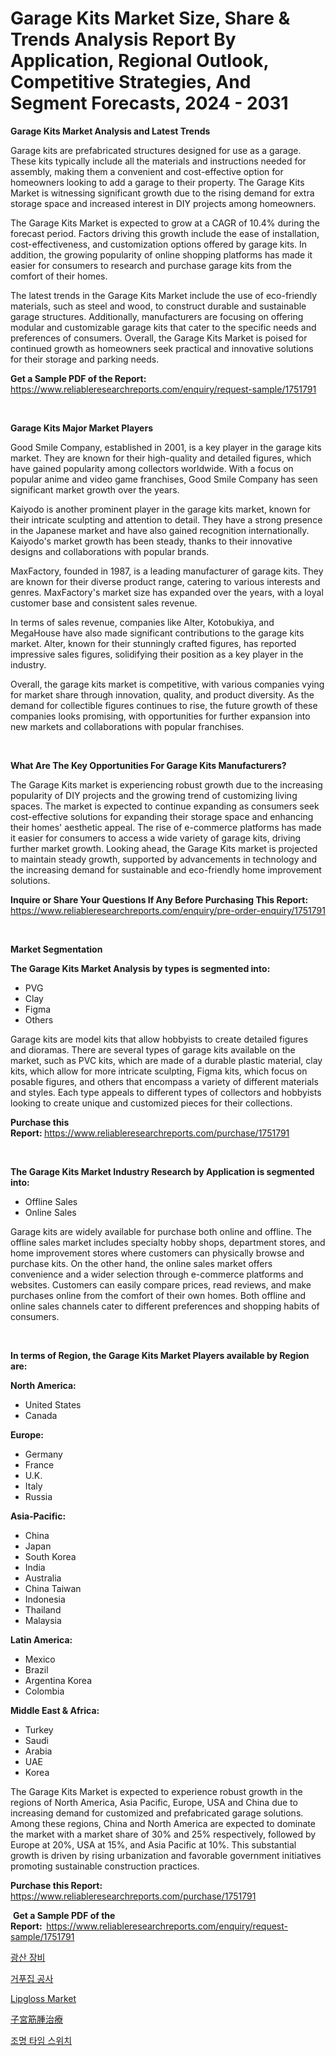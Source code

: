 <p><h1>Garage Kits Market Size, Share & Trends Analysis Report By Application, Regional Outlook, Competitive Strategies, And Segment Forecasts, 2024 - 2031</h1></p><p><strong>Garage Kits Market Analysis and Latest Trends</strong></p>
<p><p>Garage kits are prefabricated structures designed for use as a garage. These kits typically include all the materials and instructions needed for assembly, making them a convenient and cost-effective option for homeowners looking to add a garage to their property. The Garage Kits Market is witnessing significant growth due to the rising demand for extra storage space and increased interest in DIY projects among homeowners.</p><p>The Garage Kits Market is expected to grow at a CAGR of 10.4% during the forecast period. Factors driving this growth include the ease of installation, cost-effectiveness, and customization options offered by garage kits. In addition, the growing popularity of online shopping platforms has made it easier for consumers to research and purchase garage kits from the comfort of their homes.</p><p>The latest trends in the Garage Kits Market include the use of eco-friendly materials, such as steel and wood, to construct durable and sustainable garage structures. Additionally, manufacturers are focusing on offering modular and customizable garage kits that cater to the specific needs and preferences of consumers. Overall, the Garage Kits Market is poised for continued growth as homeowners seek practical and innovative solutions for their storage and parking needs.</p></p>
<p><strong>Get a Sample PDF of the Report:&nbsp;</strong> <a href="https://www.reliableresearchreports.com/enquiry/request-sample/1751791">https://www.reliableresearchreports.com/enquiry/request-sample/1751791</a></p>
<p>&nbsp;</p>
<p><strong>Garage Kits Major Market Players</strong></p>
<p><p>Good Smile Company, established in 2001, is a key player in the garage kits market. They are known for their high-quality and detailed figures, which have gained popularity among collectors worldwide. With a focus on popular anime and video game franchises, Good Smile Company has seen significant market growth over the years.</p><p>Kaiyodo is another prominent player in the garage kits market, known for their intricate sculpting and attention to detail. They have a strong presence in the Japanese market and have also gained recognition internationally. Kaiyodo's market growth has been steady, thanks to their innovative designs and collaborations with popular brands.</p><p>MaxFactory, founded in 1987, is a leading manufacturer of garage kits. They are known for their diverse product range, catering to various interests and genres. MaxFactory's market size has expanded over the years, with a loyal customer base and consistent sales revenue.</p><p>In terms of sales revenue, companies like Alter, Kotobukiya, and MegaHouse have also made significant contributions to the garage kits market. Alter, known for their stunningly crafted figures, has reported impressive sales figures, solidifying their position as a key player in the industry.</p><p>Overall, the garage kits market is competitive, with various companies vying for market share through innovation, quality, and product diversity. As the demand for collectible figures continues to rise, the future growth of these companies looks promising, with opportunities for further expansion into new markets and collaborations with popular franchises.</p></p>
<p>&nbsp;</p>
<p><strong>What Are The Key Opportunities For Garage Kits Manufacturers?</strong></p>
<p><p>The Garage Kits market is experiencing robust growth due to the increasing popularity of DIY projects and the growing trend of customizing living spaces. The market is expected to continue expanding as consumers seek cost-effective solutions for expanding their storage space and enhancing their homes' aesthetic appeal. The rise of e-commerce platforms has made it easier for consumers to access a wide variety of garage kits, driving further market growth. Looking ahead, the Garage Kits market is projected to maintain steady growth, supported by advancements in technology and the increasing demand for sustainable and eco-friendly home improvement solutions.</p></p>
<p><strong>Inquire or Share Your Questions If Any Before Purchasing This Report:</strong> <a href="https://www.reliableresearchreports.com/enquiry/pre-order-enquiry/1751791">https://www.reliableresearchreports.com/enquiry/pre-order-enquiry/1751791</a></p>
<p>&nbsp;</p>
<p><strong>Market Segmentation</strong></p>
<p><strong>The Garage Kits Market Analysis by types is segmented into:</strong></p>
<p><ul><li>PVG</li><li>Clay</li><li>Figma</li><li>Others</li></ul></p>
<p><p>Garage kits are model kits that allow hobbyists to create detailed figures and dioramas. There are several types of garage kits available on the market, such as PVC kits, which are made of a durable plastic material, clay kits, which allow for more intricate sculpting, Figma kits, which focus on posable figures, and others that encompass a variety of different materials and styles. Each type appeals to different types of collectors and hobbyists looking to create unique and customized pieces for their collections.</p></p>
<p><strong>Purchase this Report:&nbsp;</strong><a href="https://www.reliableresearchreports.com/purchase/1751791">https://www.reliableresearchreports.com/purchase/1751791</a></p>
<p>&nbsp;</p>
<p><strong>The Garage Kits Market Industry Research by Application is segmented into:</strong></p>
<p><ul><li>Offline Sales</li><li>Online Sales</li></ul></p>
<p><p>Garage kits are widely available for purchase both online and offline. The offline sales market includes specialty hobby shops, department stores, and home improvement stores where customers can physically browse and purchase kits. On the other hand, the online sales market offers convenience and a wider selection through e-commerce platforms and websites. Customers can easily compare prices, read reviews, and make purchases online from the comfort of their own homes. Both offline and online sales channels cater to different preferences and shopping habits of consumers.</p></p>
<p>&nbsp;</p>
<p><strong>In terms of Region, the Garage Kits Market Players available by Region are:</strong></p>
<p>
    <p> <strong> North America: </strong>
        <ul>
            <li>United States</li>
            <li>Canada</li>
        </ul>
        </p> 
    <p> <strong> Europe: </strong>
        <ul>
            <li>Germany</li>
            <li>France</li>
            <li>U.K.</li>
            <li>Italy</li>
            <li>Russia</li>
        </ul>
        </p> 
    <p> <strong> Asia-Pacific: </strong>
        <ul>
            <li>China</li>
            <li>Japan</li>
            <li>South Korea</li>
            <li>India</li>
            <li>Australia</li>
            <li>China Taiwan</li>
            <li>Indonesia</li>
            <li>Thailand</li>
            <li>Malaysia</li>
        </ul>
        </p> 
    <p> <strong> Latin America: </strong>
        <ul>
            <li>Mexico</li>
            <li>Brazil</li>
            <li>Argentina Korea</li>
            <li>Colombia</li>
        </ul>
        </p> 
    <p> <strong> Middle East & Africa: </strong>
        <ul>
            <li>Turkey</li>
            <li>Saudi</li>
            <li>Arabia</li>
            <li>UAE</li>
            <li>Korea</li>
        </ul>
    </p>
    </p>
<p><p>The Garage Kits Market is expected to experience robust growth in the regions of North America, Asia Pacific, Europe, USA and China due to increasing demand for customized and prefabricated garage solutions. Among these regions, China and North America are expected to dominate the market with a market share of 30% and 25% respectively, followed by Europe at 20%, USA at 15%, and Asia Pacific at 10%. This substantial growth is driven by rising urbanization and favorable government initiatives promoting sustainable construction practices.</p></p>
<p><strong>Purchase this Report: </strong><a href="https://www.reliableresearchreports.com/purchase/1751791">https://www.reliableresearchreports.com/purchase/1751791</a></p>
<p>&nbsp;<strong>Get a Sample PDF of the Report:&nbsp;&nbsp;</strong><a href="https://www.reliableresearchreports.com/enquiry/request-sample/1751791">https://www.reliableresearchreports.com/enquiry/request-sample/1751791</a></p>
<p><strong></strong></p>
<p><p><a href="https://github.com/fredrickeglers/Market-Research-Report-List-1/blob/main/22305224022.md">광산 장비</a></p><p><a href="https://github.com/bunxhcci35271755/Market-Research-Report-List-1/blob/main/83417914021.md">거푸집 공사</a></p><p><a href="https://github.com/Chiragrp22/Market-Research-Report-List-3/blob/main/lipgloss-market.md">Lipgloss Market</a></p><p><a href="https://github.com/efcvopdgkdx128/Market-Research-Report-List-1/blob/main/42442444418.md">子宮筋腫治療</a></p><p><a href="https://medium.com/@joespinka88967/%EB%93%B1%EB%A1%9D-%EC%8B%9C%EA%B0%84-%EC%8A%A4%EC%9C%84%EC%B9%98-%EC%8B%9C%EC%9E%A5-%EC%A0%90%EC%9C%A0%EC%9C%A8-%EC%A7%84%ED%99%94-%EB%B0%8F-%EC%8B%9C%EC%9E%A5-%EC%84%B1%EC%9E%A5-%ED%8A%B8%EB%A0%8C%EB%93%9C-2024-2031-91264cf53e69">조명 타임 스위치</a></p></p>